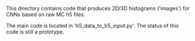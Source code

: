 This directory contains code that produces 2D/3D histograms ('images') for CNNs based on raw MC h5 files.

The main code is located in 'h5_data_to_h5_input.py'. The status of this code is still a prototype.

